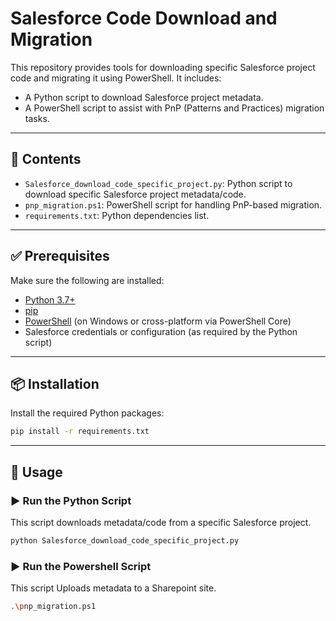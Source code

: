 # Salesforce Code Download and Migration

This repository provides tools for downloading specific Salesforce project code and migrating it using PowerShell. It includes:

- A Python script to download Salesforce project metadata.
- A PowerShell script to assist with PnP (Patterns and Practices) migration tasks.

---

## 📁 Contents

- `Salesforce_download_code_specific_project.py`: Python script to download specific Salesforce project metadata/code.
- `pnp_migration.ps1`: PowerShell script for handling PnP-based migration.
- `requirements.txt`: Python dependencies list.

---

## ✅ Prerequisites

Make sure the following are installed:

- [Python 3.7+](https://www.python.org/downloads/)
- [pip](https://pip.pypa.io/en/stable/)
- [PowerShell](https://learn.microsoft.com/en-us/powershell/scripting/install/installing-powershell) (on Windows or cross-platform via PowerShell Core)
- Salesforce credentials or configuration (as required by the Python script)

---
## 📦 Installation

Install the required Python packages:

```bash
pip install -r requirements.txt

```

---
## 🚀 Usage

### ▶️ Run the Python Script

This script downloads metadata/code from a specific Salesforce project.

```bash
python Salesforce_download_code_specific_project.py

```


### ▶️ Run the Powershell Script

This script Uploads metadata to a Sharepoint site.

```bash
.\pnp_migration.ps1

```

